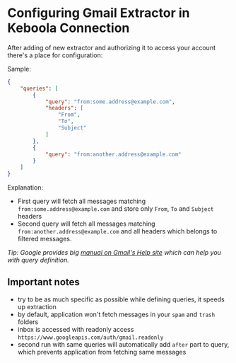 # Configuring Gmail Extractor in Keboola Connection

After adding of new extractor and authorizing it to access your account there's a place for
configuration:

Sample:

```json
{
    "queries": [
        {
            "query": "from:some.address@example.com",
            "headers": [
                "From",
                "To",
                "Subject"
            ]
        },
        {
            "query": "from:another.address@example.com"
        }
    ]
}
```

Explanation:

- First query will fetch all messages matching `from:some.address@example.com` and store only `From`,
`To` and `Subject` headers
- Second query will fetch all messages matching `from:another.address@example.com` and all headers
which belongs to filtered messages.

*Tip: Google provides big [manual on Gmail's Help site](https://support.google.com/mail/answer/7190?hl=en) which can help you with query definition.*

## Important notes

- try to be as much specific as possible while defining queries, it speeds up extraction
- by default, application won't fetch messages in your `spam` and `trash` folders
- inbox is accessed with readonly access `https://www.googleapis.com/auth/gmail.readonly`
- second run with same queries will automatically add `after` part to query, which prevents
application from fetching same messages
